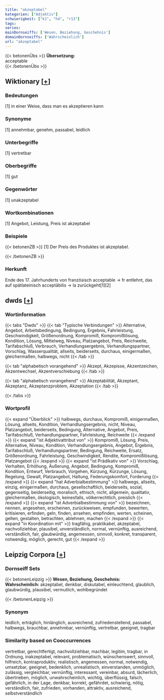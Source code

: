 ```yaml
---
title: "akzeptabel"
kategorien: ["Adjektiv"]
schwierigkeit: ["k1", "h4", "r13"]
tags:
series:
mainDornseiffs: ['Wesen, Beziehung, Geschehnis']
domainDornseiffs: ['Wahrscheinlich']
url: "akzeptabel"
---
```


{{< betonenÜbs >}}
**Übersetzung:**  
acceptable  
{{< /betonenÜbs >}}

## Wiktionary [[+](https://de.wiktionary.org/wiki/akzeptabel)]

### Bedeutungen
[1] in einer Weise, dass man es akzeptieren kann  

### Synonyme
[1] annehmbar, genehm, passabel, leidlich  

### Unterbegriffe
[1] vertretbar  

### Oberbegriffe
[1] gut  

### Gegenwörter
[1] unakzeptabel  

### Wortkombinationen
[1] Angebot, Leistung, Preis ist akzeptabel  

### Beispiele
{{< betonenZB >}}
[1] Der Preis des Produktes ist akzeptabel.  

{{< /betonenZB >}}
### Herkunft
Ende des 17. Jahrhunderts von französisch acceptable → fr entlehnt, das auf spätlateinisch acceptābilis → la zurückgeht[1][2]  



## dwds [[+](https://www.dwds.de/wb/akzeptabel)]

### Wortinformation
{{< tabs "Dwds" >}}
{{< tab "Typische Verbindungen" >}}
Alternative, Angebot, Arbeitsbedingung, Bedingung, Ergebnis, Fahrleistung, Geschwindigkeit, Größenordnung, Kompromiß, Kompromißlösung, Kondition, Lösung, Mittelweg, Niveau, Platzangebot, Preis, Reichweite, Tarifabschluß, Verbrauch, Verhandlungsergebnis, Verhandlungspartner, Vorschlag, Wasserqualität, allseits, beiderseits, durchaus, einigermaßen, gleichermaßen, halbwegs, nicht
{{< /tab >}}

{{< tab "alphabetisch vorangehend" >}}
Akzept, Akzepisse, Akzentzeichen, Akzentwechsel, Akzentverschiebung
{{< /tab >}}

{{< tab "alphabetisch vorangehend" >}}
Akzeptabilität, Akzeptant, Akzeptanz, Akzeptanzproblem, Akzeptation
{{< /tab >}}

{{< /tabs >}}

### Wortprofil
{{< expand "Überblick" >}} halbwegs, durchaus, Kompromiß, einigermaßen, Lösung, allseits, Kondition, Verhandlungsergebnis, nicht, Niveau, Platzangebot, beiderseits, Bedingung, Alternative, Angebot, Preis, Tarifabschluß, Verhandlungspartner, Fahrleistung, Reichweite {{< /expand >}}
{{< expand "ist Adjektivattribut von" >}} Kompromiß, Lösung, Preis, Alternative, Niveau, Kondition, Verhandlungsergebnis, Angebot, Ergebnis, Tarifabschluß, Verhandlungspartner, Bedingung, Reichweite, Ersatz, Größenordnung, Fahrleistung, Geschwindigkeit, Rendite, Kompromißlösung, Platzangebot {{< /expand >}}
{{< expand "ist Prädikativ von" >}} Vorschlag, Verhalten, Erhöhung, Äußerung, Angebot, Bedingung, Kompromiß, Kondition, Entwurf, Verbrauch, Vorgehen, Kürzung, Kürzunge, Lösung, Regelung, Gewalt, Platzangebot, Haltung, Federungskomfort, Forderung {{< /expand >}}
{{< expand "hat Adverbialbestimmung" >}} halbwegs, allseits, einzig, einigermaßen, durchaus, gesellschaftlich, beiderseits, sozial, gegenseitig, beiderseitig, moralisch, ethisch, nicht, allgemein, qualitativ, gleichermaßen, ökologisch, keinesfalls, völkerrechtlich, preislich {{< /expand >}}
{{< expand "ist Adverbialbestimmung von" >}} bezeichnen, nennen, angesehen, erscheinen, zurückweisen, empfunden, bewerten, kritisieren, erfinden, geln, finden, ansehen, empfinden, werten, scheinen, gelten, gestalten, betrachten, ablehnen, machen {{< /expand >}}
{{< expand "in Koordination mit" >}} tragfähig, praktikabel, akzeptabel, nachvollziehbar, plausibel, unverständlich, normal, vernünftig, ausreichend, verständlich, fair, glaubwürdig, angemessen, sinnvoll, konkret, transparent, notwendig, möglich, gerecht, gut {{< /expand >}}

## Leipzig Corpora [[+](https://corpora.uni-leipzig.de/en/res?word=akzeptabel&corpusId=deu_newscrawl-public_2018)]

### Dornseiff Sets
{{< betonenLeipzig >}}
**Wesen, Beziehung, Geschehnis:**  
**Wahrscheinlich:** akzeptabel, denkbar, diskutabel, einleuchtend, glaublich, glaubwürdig, plausibel, vermutlich, wohlbegründet  

{{< /betonenLeipzig >}}

### Synonym
leidlich, erträglich, hinlänglich, ausreichend, zufriedenstellend, passabel, halbwegs, brauchbar, annehmbar, vernünftig, vertretbar, geeignet, tragbar


### Similarity based on Cooccurrences
vertretbar, gerechtfertigt, nachvollziehbar, machbar, legitim, tragbar, in Ordnung, inakzeptabel, relevant, problematisch, wünschenswert, sinnvoll, hilfreich, kontraproduktiv, realistisch, angemessen, normal, notwendig, umsetzbar, geeignet, bedenklich, unrealistisch, einverstanden, unmöglich, zulässig, vergleichbar, vernünftig, interessant, vereinbar, absurd, lächerlich, übertrieben, möglich, unwahrscheinlich, wichtig, überflüssig, falsch, gefährlich, in der Lage, denkbar, korrekt, gefährdet, schwierig, nötig, verständlich, fair, zufrieden, vorhanden, attraktiv, ausreichend, selbstverständlich

